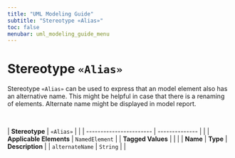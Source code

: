 ```yaml
---
title: "UML Modeling Guide"
subtitle: "Stereotype «Alias»"
toc: false
menubar: uml_modeling_guide_menu
---
```


# Stereotype `«Alias»`
Stereotype `«Alias»` can be used to express that an model element also has an alternative name. This might be helpful in case that there is a renaming of elements. Alternate name might be displayed in model report.

<br>

| **Stereotype**          | `«Alias»` | |
| ----------------------- | -------------- | |
| **Applicable Elements** | `NamedElement`        |
| **Tagged Values**       |                       |                                                                                                                                                                                                          |
| **Name**                | **Type**              | **Description**                                                                                                                                                                                          |
| `alternateName`   | `String` |  |


    